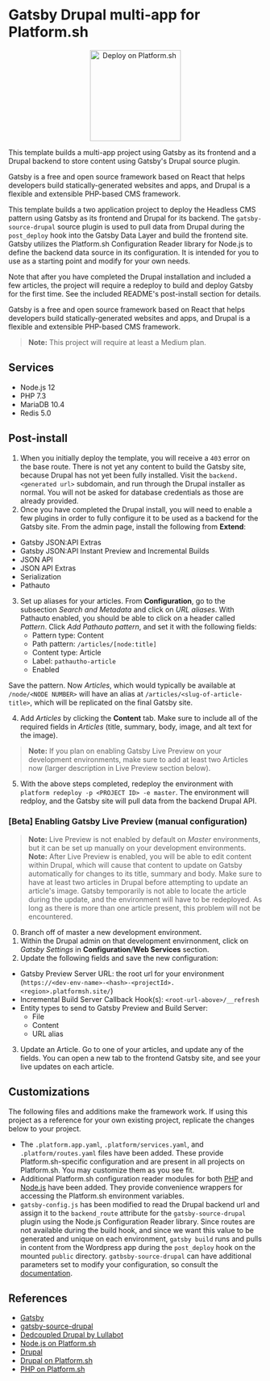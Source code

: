 # Gatsby Drupal multi-app for Platform.sh

<p align="center">
<a href="https://console.platform.sh/projects/create-project?template=https://raw.githubusercontent.com/platformsh/template-builder/master/templates/gatsby-drupal/.platform.template.yaml&utm_content=gatsby-drupal&utm_source=github&utm_medium=button&utm_campaign=deploy_on_platform">
    <img src="https://platform.sh/images/deploy/lg-blue.svg" alt="Deploy on Platform.sh" width="180px" />
</a>
</p>

This template builds a multi-app project using Gatsby as its frontend and a Drupal backend to store content using Gatsby's Drupal source plugin.

Gatsby is a free and open source framework based on React that helps developers build statically-generated websites and apps, and Drupal is a flexible and extensible PHP-based CMS framework.

This template builds a two application project to deploy the Headless CMS pattern using Gatsby as its frontend and Drupal for its backend. The `gatsby-source-drupal` source plugin is used to pull data from Drupal during the `post_deploy` hook into the Gatsby Data Layer and build the frontend site. Gatsby utilizes the Platform.sh Configuration Reader library for Node.js to define the backend data source in its configuration. It is intended for you to use as a starting point and modify for your own needs.

Note that after you have completed the Drupal installation and included a few articles, the project will require a redeploy to build and deploy Gatsby for the first time. See the included README's post-install section for details.

Gatsby is a free and open source framework based on React that helps developers build statically-generated websites and apps, and Drupal is a flexible and extensible PHP-based CMS framework.

> **Note:** This project will require at least a Medium plan.

## Services

* Node.js 12
* PHP 7.3
* MariaDB 10.4
* Redis 5.0

## Post-install

1. When you initially deploy the template, you will receive a `403` error on the base route. There is not yet any content to build the Gatsby site, because Drupal has not yet been fully installed. Visit the `backend.<generated url>` subdomain, and run through the Drupal installer as normal. You will not be asked for database credentials as those are already provided.
2. Once you have completed the Drupal install, you will need to enable a few plugins in order to fully configure it to be used as a backend for the Gatsby site. From the admin page, install the following from **Extend**:

- Gatsby JSON:API Extras
- Gatsby JSON:API Instant Preview and Incremental Builds
- JSON API
- JSON API Extras
- Serialization
- Pathauto

3. Set up aliases for your articles. From **Configuration**, go to the subsection *Search and Metadata* and click on *URL aliases*. With Pathauto enabled, you should be able to click on a header called *Pattern*. Click *Add Pathauto pattern*, and set it with the following fields:
    - Pattern type: Content
    - Path pattern: `/articles/[node:title]`
    - Content type: Article
    - Label: `pathautho-article`
    - Enabled

  Save the pattern. Now *Articles*, which would typically be available at `/node/<NODE NUMBER>` will have an alias at `/articles/<slug-of-article-title>`, which will be replicated on the final Gatsby site.

4. Add *Articles* by clicking the **Content** tab. Make sure to include all of the required fields in *Articles* (title, summary, body, image, and alt text for the image).

> **Note:** If you plan on enabling Gatsby Live Preview on your development environments, make sure to add at least two Articles now (larger description in Live Preview section below).

5. With the above steps completed, redeploy the environment with `platform redeploy -p <PROJECT ID> -e master`. The environment will redploy, and the Gatsby site will pull data from the backend Drupal API.

### [Beta] Enabling Gatsby Live Preview (manual configuration)

> **Note:** Live Preview is not enabled by default on *Master* environments, but it can be set up manually on your development environments.
> **Note:** After Live Preview is enabled, you will be able to edit content within Drupal, which will cause that content to update on Gatsby automatically for changes to its title, summary and body. Make sure to have at least two articles in Drupal before attempting to update an article's image. Gatsby temporarily is not able to locate the article during the update, and the environment will have to be redeployed. As long as there is more than one article present, this problem will not be encountered.  

0. Branch off of master a new development environment.
1. Within the Drupal admin on that development envirnonment, click on *Gatsby Settings* in **Configuration**/**Web Services** section.
2. Update the following fields and save the new configuration:
  - Gatsby Preview Server URL: the root url for your environment (`https://<dev-env-name>-<hash>-<projectId>.<region>.platformsh.site/`)
  - Incremental Build Server Callback Hook(s): `<root-url-above>/__refresh`
  - Entity types to send to Gatsby Preview and Build Server:
      - File
      - Content
      - URL alias
3. Update an Article. Go to one of your articles, and update any of the fields. You can open a new tab to the frontend Gatsby site, and see your live updates on each article.

## Customizations

The following files and additions make the framework work.  If using this project as a reference for your own existing project, replicate the changes below to your project.

* The `.platform.app.yaml`, `.platform/services.yaml`, and `.platform/routes.yaml` files have been added.  These provide Platform.sh-specific configuration and are present in all projects on Platform.sh.  You may customize them as you see fit.
* Additional Platform.sh configuration reader modules for both [PHP](https://github.com/platformsh/config-reader-php) and [Node.js](https://github.com/platformsh/config-reader-nodejs) have been added. They provide convenience wrappers for accessing the Platform.sh environment variables.
* `gatsby-config.js` has been modified to read the Drupal backend url and assign it to the `backend_route` attribute for the `gatsby-source-drupal` plugin using the Node.js Configuration Reader library. Since routes are not available during the build hook, and since we want this value to be generated and unique on each environment, `gatsby build` runs and pulls in content from the Wordpress app during the `post_deploy` hook on the mounted `public` directory. `gatbsby-source-drupal` can have additional parameters set to modify your configuration, so consult the [documentation](https://www.gatsbyjs.org/packages/gatsby-source-drupal).

## References

* [Gatsby](https://www.gatsbyjs.org/)
* [gatsby-source-drupal](https://www.gatsbyjs.org/packages/gatsby-source-drupal/)
* [Dedcoupled Drupal by Lullabot](https://www.google.com/search?client=safari&rls=en&q=gatsby+drupal&ie=UTF-8&oe=UTF-8)
* [Node.js on Platform.sh](https://docs.platform.sh/languages/nodejs.html)
* [Drupal](https://drupal.org/)
* [Drupal on Platform.sh](https://docs.platform.sh/frameworks/drupal.html)
* [PHP on Platform.sh](https://docs.platform.sh/languages/php.html)
